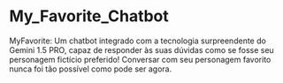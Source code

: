 # My_Favorite_Chatbot
 MyFavorite: Um chatbot integrado com a tecnologia surpreendente do Gemini 1.5 PRO, capaz de responder às suas dúvidas como se fosse seu personagem fictício preferido! Conversar com seu personagem favorito nunca foi tão possível como pode ser agora.
